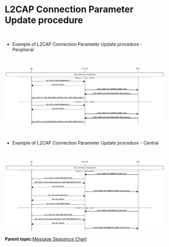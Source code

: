 # L2CAP Connection Parameter Update procedure

<br />

-   Example of L2CAP Connection Parameter Update procedure - Peripheral

<br />

![](GUID-5503D343-59AC-49E4-9214-8F5D7460C3C3-low.png)

<br />

-   Example of L2CAP Connection Parameter Update procedure - Central

<br />

![](GUID-629C0F74-98EB-4271-ACE6-E5BA17280B08-low.png)

**Parent topic:**[Message Sequence Chart](GUID-E43CD7B5-B5AE-4019-A8AB-501B2100EB2E.md)

